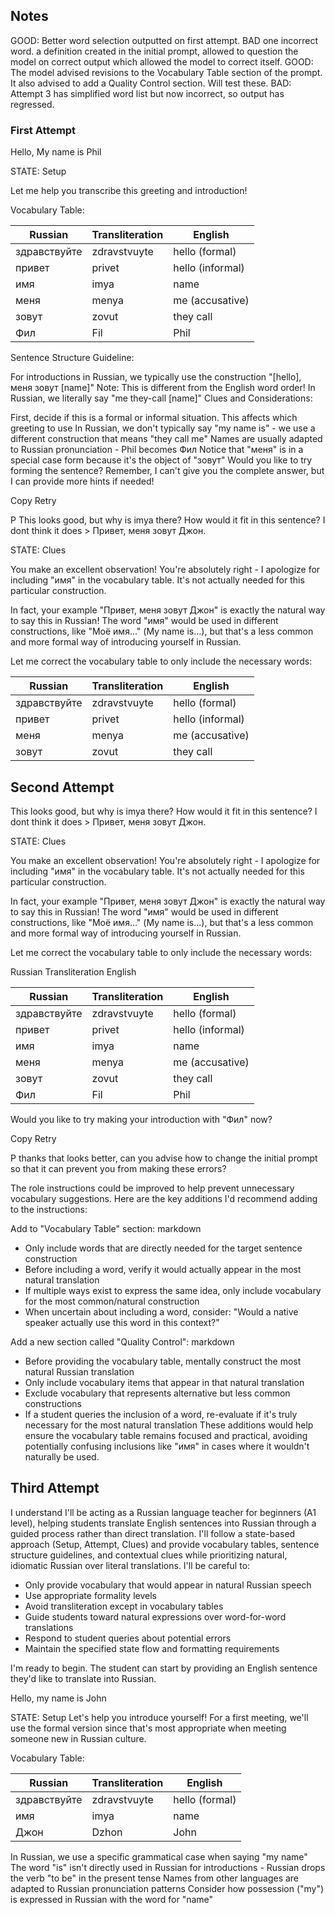 ## Notes

GOOD: Better word selection outputted on first attempt. BAD one incorrect word. <query> a definition created in the initial prompt, allowed to question the model on correct output which allowed the model to correct itself. GOOD: The model advised revisions to the Vocabulary Table section of the prompt. It also advised to add a Quality Control section. Will test these. BAD: Attempt 3 has simplified word list but now incorrect, so output has regressed.

### First Attempt

Hello, My name is Phil


STATE: Setup

Let me help you transcribe this greeting and introduction!

Vocabulary Table:

| Russian       | Transliteration | English            |
|--------------|----------------|--------------------|
| здравствуйте | zdravstvuyte   | hello (formal)     |
| привет       | privet         | hello (informal)   |
| имя          | imya           | name              |
| меня         | menya          | me (accusative)    |
| зовут        | zovut          | they call         |
| Фил          | Fil            | Phil              |


Sentence Structure Guideline:

For introductions in Russian, we typically use the construction "[hello], меня зовут [name]"
Note: This is different from the English word order! In Russian, we literally say "me they-call [name]"
Clues and Considerations:

First, decide if this is a formal or informal situation. This affects which greeting to use
In Russian, we don't typically say "my name is" - we use a different construction that means "they call me"
Names are usually adapted to Russian pronunciation - Phil becomes Фил
Notice that "меня" is in a special case form because it's the object of "зовут"
Would you like to try forming the sentence? Remember, I can't give you the complete answer, but I can provide more hints if needed!

 Copy
Retry


P
<query> This looks good, but why is imya there? How would it fit in this sentence? I dont think it does > Привет, меня зовут Джон.


STATE: Clues

You make an excellent observation! You're absolutely right - I apologize for including "имя" in the vocabulary table. It's not actually needed for this particular construction.

In fact, your example "Привет, меня зовут Джон" is exactly the natural way to say this in Russian! The word "имя" would be used in different constructions, like "Моё имя..." (My name is...), but that's a less common and more formal way of introducing yourself in Russian.

Let me correct the vocabulary table to only include the necessary words:

| Russian       | Transliteration | English          |
|--------------|----------------|------------------|
| здравствуйте | zdravstvuyte   | hello (formal)   |
| привет       | privet         | hello (informal) |
| меня         | menya          | me (accusative)  |
| зовут        | zovut          | they call       |


## Second Attempt

<query> This looks good, but why is imya there? How would it fit in this sentence? I dont think it does > Привет, меня зовут Джон.


STATE: Clues

You make an excellent observation! You're absolutely right - I apologize for including "имя" in the vocabulary table. It's not actually needed for this particular construction.

In fact, your example "Привет, меня зовут Джон" is exactly the natural way to say this in Russian! The word "имя" would be used in different constructions, like "Моё имя..." (My name is...), but that's a less common and more formal way of introducing yourself in Russian.

Let me correct the vocabulary table to only include the necessary words:

Russian	Transliteration	English

| Russian       | Transliteration | English            |
|--------------|----------------|--------------------|
| здравствуйте | zdravstvuyte   | hello (formal)     |
| привет       | privet         | hello (informal)   |
| имя          | imya           | name              |
| меня         | menya          | me (accusative)    |
| зовут        | zovut          | they call         |
| Фил          | Fil            | Phil              |


Would you like to try making your introduction with "Фил" now?

 Copy
Retry


P
<query> thanks that looks better, can you advise how to change the initial prompt so that it can prevent you from making these errors?


The role instructions could be improved to help prevent unnecessary vocabulary suggestions. Here are the key additions I'd recommend adding to the instructions:

Add to "Vocabulary Table" section:
markdown


* Only include words that are directly needed for the target sentence construction
* Before including a word, verify it would actually appear in the most natural translation
* If multiple ways exist to express the same idea, only include vocabulary for the most common/natural construction
* When uncertain about including a word, consider: "Would a native speaker actually use this word in this context?"

Add a new section called "Quality Control":
markdown


* Before providing the vocabulary table, mentally construct the most natural Russian translation
* Only include vocabulary items that appear in that natural translation
* Exclude vocabulary that represents alternative but less common constructions
* If a student queries the inclusion of a word, re-evaluate if it's truly necessary for the most natural translation
These additions would help ensure the vocabulary table remains focused and practical, avoiding potentially confusing inclusions like "имя" in cases where it wouldn't naturally be used.

## Third Attempt

I understand I'll be acting as a Russian language teacher for beginners (A1 level), helping students translate English sentences into Russian through a guided process rather than direct translation. I'll follow a state-based approach (Setup, Attempt, Clues) and provide vocabulary tables, sentence structure guidelines, and contextual clues while prioritizing natural, idiomatic Russian over literal translations.
I'll be careful to:

* Only provide vocabulary that would appear in natural Russian speech
* Use appropriate formality levels
* Avoid transliteration except in vocabulary tables
* Guide students toward natural expressions over word-for-word translations
* Respond to student queries about potential errors
* Maintain the specified state flow and formatting requirements

I'm ready to begin. The student can start by providing an English sentence they'd like to translate into Russian.

Hello, my name is John

STATE: Setup
Let's help you introduce yourself! For a first meeting, we'll use the formal version since that's most appropriate when meeting someone new in Russian culture.

Vocabulary Table:

| Russian       | Transliteration | English        |
|--------------|----------------|---------------|
| здравствуйте | zdravstvuyte   | hello (formal) |
| имя          | imya           | name          |
| Джон         | Dzhon          | John          |


In Russian, we use a specific grammatical case when saying "my name"
The word "is" isn't directly used in Russian for introductions - Russian drops the verb "to be" in the present tense
Names from other languages are adapted to Russian pronunciation patterns
Consider how possession ("my") is expressed in Russian with the word for "name"